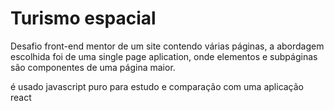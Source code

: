 # Turismo espacial

Desafio front-end mentor de um site contendo várias páginas, a abordagem escolhida foi de uma single page aplication, onde elementos e subpáginas são componentes de uma página maior.

é usado javascript puro para estudo e comparação com uma aplicação react
